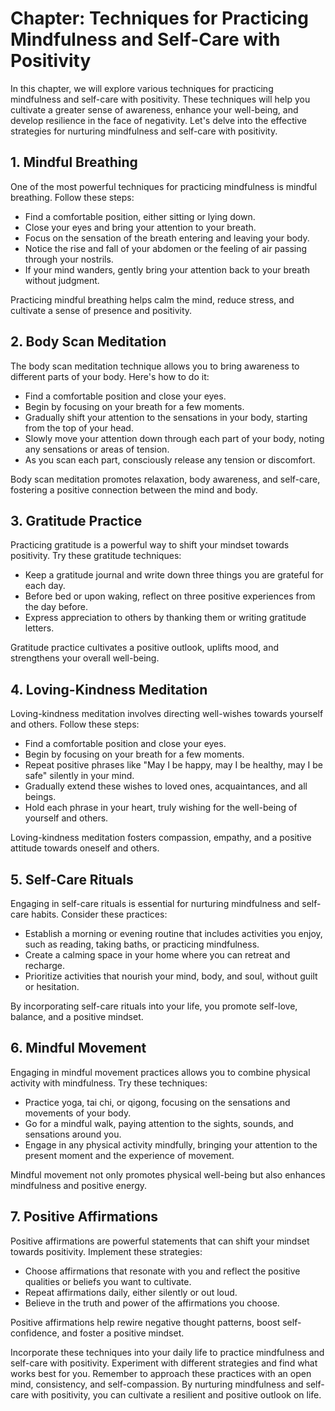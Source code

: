 Chapter: Techniques for Practicing Mindfulness and Self-Care with Positivity
============================================================================

In this chapter, we will explore various techniques for practicing mindfulness and self-care with positivity. These techniques will help you cultivate a greater sense of awareness, enhance your well-being, and develop resilience in the face of negativity. Let's delve into the effective strategies for nurturing mindfulness and self-care with positivity.

**1. Mindful Breathing**
------------------------

One of the most powerful techniques for practicing mindfulness is mindful breathing. Follow these steps:

* Find a comfortable position, either sitting or lying down.
* Close your eyes and bring your attention to your breath.
* Focus on the sensation of the breath entering and leaving your body.
* Notice the rise and fall of your abdomen or the feeling of air passing through your nostrils.
* If your mind wanders, gently bring your attention back to your breath without judgment.

Practicing mindful breathing helps calm the mind, reduce stress, and cultivate a sense of presence and positivity.

**2. Body Scan Meditation**
---------------------------

The body scan meditation technique allows you to bring awareness to different parts of your body. Here's how to do it:

* Find a comfortable position and close your eyes.
* Begin by focusing on your breath for a few moments.
* Gradually shift your attention to the sensations in your body, starting from the top of your head.
* Slowly move your attention down through each part of your body, noting any sensations or areas of tension.
* As you scan each part, consciously release any tension or discomfort.

Body scan meditation promotes relaxation, body awareness, and self-care, fostering a positive connection between the mind and body.

**3. Gratitude Practice**
-------------------------

Practicing gratitude is a powerful way to shift your mindset towards positivity. Try these gratitude techniques:

* Keep a gratitude journal and write down three things you are grateful for each day.
* Before bed or upon waking, reflect on three positive experiences from the day before.
* Express appreciation to others by thanking them or writing gratitude letters.

Gratitude practice cultivates a positive outlook, uplifts mood, and strengthens your overall well-being.

**4. Loving-Kindness Meditation**
---------------------------------

Loving-kindness meditation involves directing well-wishes towards yourself and others. Follow these steps:

* Find a comfortable position and close your eyes.
* Begin by focusing on your breath for a few moments.
* Repeat positive phrases like "May I be happy, may I be healthy, may I be safe" silently in your mind.
* Gradually extend these wishes to loved ones, acquaintances, and all beings.
* Hold each phrase in your heart, truly wishing for the well-being of yourself and others.

Loving-kindness meditation fosters compassion, empathy, and a positive attitude towards oneself and others.

**5. Self-Care Rituals**
------------------------

Engaging in self-care rituals is essential for nurturing mindfulness and self-care habits. Consider these practices:

* Establish a morning or evening routine that includes activities you enjoy, such as reading, taking baths, or practicing mindfulness.
* Create a calming space in your home where you can retreat and recharge.
* Prioritize activities that nourish your mind, body, and soul, without guilt or hesitation.

By incorporating self-care rituals into your life, you promote self-love, balance, and a positive mindset.

**6. Mindful Movement**
-----------------------

Engaging in mindful movement practices allows you to combine physical activity with mindfulness. Try these techniques:

* Practice yoga, tai chi, or qigong, focusing on the sensations and movements of your body.
* Go for a mindful walk, paying attention to the sights, sounds, and sensations around you.
* Engage in any physical activity mindfully, bringing your attention to the present moment and the experience of movement.

Mindful movement not only promotes physical well-being but also enhances mindfulness and positive energy.

**7. Positive Affirmations**
----------------------------

Positive affirmations are powerful statements that can shift your mindset towards positivity. Implement these strategies:

* Choose affirmations that resonate with you and reflect the positive qualities or beliefs you want to cultivate.
* Repeat affirmations daily, either silently or out loud.
* Believe in the truth and power of the affirmations you choose.

Positive affirmations help rewire negative thought patterns, boost self-confidence, and foster a positive mindset.

Incorporate these techniques into your daily life to practice mindfulness and self-care with positivity. Experiment with different strategies and find what works best for you. Remember to approach these practices with an open mind, consistency, and self-compassion. By nurturing mindfulness and self-care with positivity, you can cultivate a resilient and positive outlook on life.
